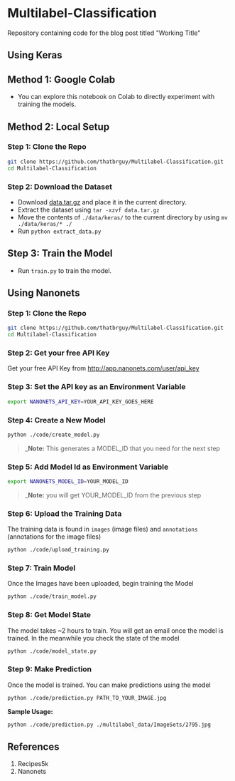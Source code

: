 # Multilabel-Classification
Repository containing code for the blog post titled "Working Title"

## Using Keras

## Method 1: Google Colab
- You can explore this notebook on Colab to directly experiment with training the models.

## Method 2: Local Setup

### Step 1: Clone the Repo
```bash
git clone https://github.com/thatbrguy/Multilabel-Classification.git
cd Multilabel-Classification
```

### Step 2: Download the Dataset
  - Download [data.tar.gz](https://drive.google.com/open?id=1Kuz9LVt9nxFghTwDeo9csu0lnNdIbmu8) and place it in the current directory.
  - Extract the dataset using `tar -xzvf data.tar.gz`
  - Move the contents of `./data/keras/` to the current directory by using `mv ./data/keras/* ./`
  - Run `python extract_data.py`

## Step 3: Train the Model
  - Run `train.py` to train the model.

## Using Nanonets
 
### Step 1: Clone the Repo
```bash
git clone https://github.com/thatbrguy/Multilabel-Classification.git
cd Multilabel-Classification
```

### Step 2: Get your free API Key
Get your free API Key from http://app.nanonets.com/user/api_key

### Step 3: Set the API key as an Environment Variable
```bash
export NANONETS_API_KEY=YOUR_API_KEY_GOES_HERE
```

### Step 4: Create a New Model
```bash
python ./code/create_model.py
```
 >_**Note:** This generates a MODEL_ID that you need for the next step

### Step 5: Add Model Id as Environment Variable
```bash
export NANONETS_MODEL_ID=YOUR_MODEL_ID
```
 >_**Note:** you will get YOUR_MODEL_ID from the previous step

### Step 6: Upload the Training Data
The training data is found in ```images``` (image files) and ```annotations``` (annotations for the image files)
```bash
python ./code/upload_training.py
```

### Step 7: Train Model
Once the Images have been uploaded, begin training the Model
```bash
python ./code/train_model.py
```

### Step 8: Get Model State
The model takes ~2 hours to train. You will get an email once the model is trained. In the meanwhile you check the state of the model
```bash
python ./code/model_state.py
```

### Step 9: Make Prediction
Once the model is trained. You can make predictions using the model
```bash
python ./code/prediction.py PATH_TO_YOUR_IMAGE.jpg
```

**Sample Usage:**
```bash
python ./code/prediction.py ./multilabel_data/ImageSets/2795.jpg
```

## References
1. Recipes5k
2. Nanonets
